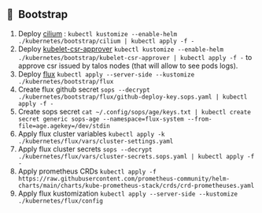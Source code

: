 ## :memo:&nbsp; Bootstrap

1. Deploy [cilium](https://cilium.io/) : `kubectl kustomize --enable-helm ./kubernetes/bootstrap/cilium | kubectl apply -f -`
2. Deploy [kubelet-csr-approver](https://github.com/postfinance/kubelet-csr-approver) `kubectl kustomize --enable-helm ./kubernetes/bootstrap/kubelet-csr-approver | kubectl apply -f -` to approve csr issued by talos nodes (that will allow to see pods logs).
3. Deploy [flux](https://github.com/fluxcd/flux2) `kubectl apply --server-side --kustomize ./kubernetes/bootstrap/flux`
4. Create flux github secret `sops --decrypt ./kubernetes/bootstrap/flux/github-deploy-key.sops.yaml | kubectl apply -f -`
5. Create sops secret `cat ~/.config/sops/age/keys.txt | kubectl create secret generic sops-age --namespace=flux-system --from-file=age.agekey=/dev/stdin`
6. Apply flux cluster variables `kubectl apply -k ./kubernetes/flux/vars/cluster-settings.yaml`
6. Apply flux cluster secrets `sops --decrypt ./kubernetes/flux/vars/cluster-secrets.sops.yaml | kubectl apply -f -`
7. Apply prometheus CRDs `kubectl apply -f https://raw.githubusercontent.com/prometheus-community/helm-charts/main/charts/kube-prometheus-stack/crds/crd-prometheuses.yaml`
7. Apply flux kustomization `kubectl apply --server-side --kustomize ./kubernetes/flux/config`

